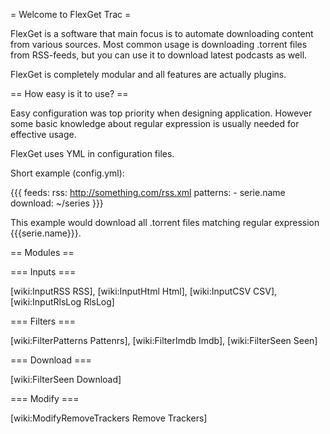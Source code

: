 = Welcome to FlexGet Trac =

FlexGet is a software that main focus is to automate downloading content from various sources. 
Most common usage is downloading .torrent files from RSS-feeds, but you can use it to download 
latest podcasts as well.

FlexGet is completely modular and all features are actually plugins.

== How easy is it to use? ==

Easy configuration was top priority when designing application. However some basic knowledge 
about regular expression is usually needed for effective usage.

FlexGet uses YML in configuration files. 

Short example (config.yml):

{{{
feeds:
  rss: http://something.com/rss.xml
  patterns:
    - serie.name
  download: ~/series
}}}

This example would download all .torrent files matching regular expression {{{serie.name}}}.

== Modules ==

=== Inputs ===

[wiki:InputRSS RSS], [wiki:InputHtml Html], [wiki:InputCSV CSV], [wiki:InputRlsLog RlsLog]

=== Filters ===

[wiki:FilterPatterns Pattenrs], [wiki:FilterImdb Imdb], [wiki:FilterSeen Seen]

=== Download ===

[wiki:FilterSeen Download]

=== Modify ===

[wiki:ModifyRemoveTrackers Remove Trackers]
